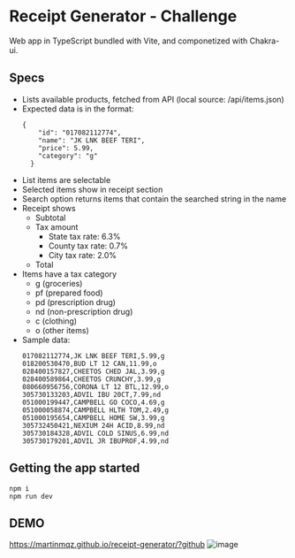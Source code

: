 # Receipt Generator - Challenge
Web app in TypeScript bundled with Vite, and componetized with Chakra-ui.

## Specs
- Lists available products, fetched from API (local source: /api/items.json)
- Expected data is in the format:
  ```
  {
      "id": "017082112774",
      "name": "JK LNK BEEF TERI",
      "price": 5.99,
      "category": "g"
    }
  ```
- List items are selectable
- Selected items show in receipt section
- Search option returns items that contain the searched string in the name
- Receipt shows 
  - Subtotal
  - Tax amount
    - State tax rate: 6.3%
    - County tax rate: 0.7%
    - City tax rate: 2.0%
  - Total
- Items have a tax category
  - g (groceries)
  - pf (prepared food)
  - pd (prescription drug)
  - nd (non-prescription drug)
  - c (clothing)
  - o (other items)
- Sample data:
  ```
  017082112774,JK LNK BEEF TERI,5.99,g
  018200530470,BUD LT 12 CAN,11.99,o
  028400157827,CHEETOS CHED JAL,3.99,g
  028400589864,CHEETOS CRUNCHY,3.99,g
  080660956756,CORONA LT 12 BTL,12.99,o
  305730133203,ADVIL IBU 20CT,7.99,nd
  051000199447,CAMPBELL GO COCO,4.69,g
  051000058874,CAMPBELL HLTH TOM,2.49,g
  051000195654,CAMPBELL HOME SW,3.99,g
  305732450421,NEXIUM 24H ACID,8.99,nd
  305730184328,ADVIL COLD SINUS,6.99,nd
  305730179201,ADVIL JR IBUPROF,4.99,nd
  ```

## Getting the app started
```
npm i
npm run dev
```

## DEMO
https://martinmqz.github.io/receipt-generator/?github
![image](https://github.com/user-attachments/assets/7c29b7db-78c5-48af-9184-89b672390dec)

